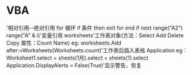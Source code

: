 # VBA
'相对引用--绝对引用
for 循环
  if 条件 then
    exit for
  end if 
next
range("A2")
range("A" & i)'变量引用
worksheets'工作表对象(方法：Select Add Delete Copy 属性：Count Name)
eg: worksheets.Add after:=Worksheets(Worksheets.count)'工作表后插入表格
Application
eg： Worksheet1.select = sheets(1月).select = sheets(1).select
Application.DisplayAlerts = False(True)'显示警告，恢复
